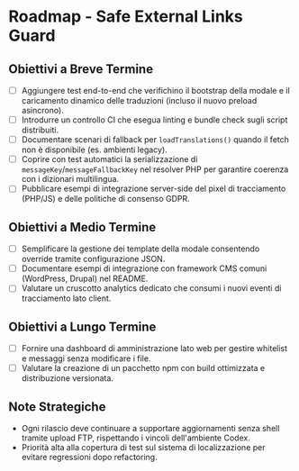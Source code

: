 # Roadmap - Safe External Links Guard

## Obiettivi a Breve Termine
- [ ] Aggiungere test end-to-end che verifichino il bootstrap della modale e il caricamento dinamico delle traduzioni (incluso il nuovo preload asincrono).
- [ ] Introdurre un controllo CI che esegua linting e bundle check sugli script distribuiti.
- [ ] Documentare scenari di fallback per `loadTranslations()` quando il fetch non è disponibile (es. ambienti legacy).
- [ ] Coprire con test automatici la serializzazione di `messageKey`/`messageFallbackKey` nel resolver PHP per garantire coerenza con i dizionari multilingua.
- [ ] Pubblicare esempi di integrazione server-side del pixel di tracciamento (PHP/JS) e delle politiche di consenso GDPR.

## Obiettivi a Medio Termine
- [ ] Semplificare la gestione dei template della modale consentendo override tramite configurazione JSON.
- [ ] Documentare esempi di integrazione con framework CMS comuni (WordPress, Drupal) nel README.
- [ ] Valutare un cruscotto analytics dedicato che consumi i nuovi eventi di tracciamento lato client.

## Obiettivi a Lungo Termine
- [ ] Fornire una dashboard di amministrazione lato web per gestire whitelist e messaggi senza modificare i file.
- [ ] Valutare la creazione di un pacchetto npm con build ottimizzata e distribuzione versionata.

## Note Strategiche
- Ogni rilascio deve continuare a supportare aggiornamenti senza shell tramite upload FTP, rispettando i vincoli dell'ambiente Codex.
- Priorità alta alla copertura di test sul sistema di localizzazione per evitare regressioni dopo refactoring.
